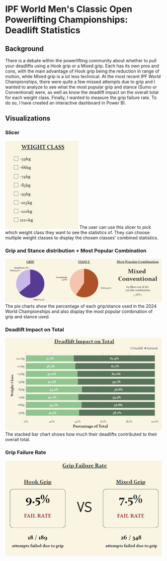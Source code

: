 # IPF World Men's Classic Open Powerlifting Championships: Deadlift Statistics

## Background
There is a debate within the powerlifting community about whether to pull your deadlifts using a Hook grip or a Mixed grip. Each has its own pros and cons, with the main advantage of Hook grip being the reduction in range of motion, while Mixed grip is a lot less technical. At the most recent IPF World Championships, there were quite a few missed attempts due to grip and I wanted to analyze to see what the most popular grip and stance (Sumo or Conventional) were, as well as know the deadlift impact on the overall total for each weight class. Finally, I wanted to measure the grip failure rate. To do so, I have created an interactive dashboard in Power BI.

## Visualizations
### Slicer
![](images/Screenshot%202024-06-27%20112514.png)
The user can use this slicer to pick which weight class they want to see the statistics of. They can choose multiple weight classes to display the chosen classes' combined statistics.
### Grip and Stance distribution + Most Popular Combination
![](images/Screenshot%202024-06-27%20112534.png)
The pie charts show the percentage of each grip/stance used in the 2024 World Championships and also display the most popular combination of grip and stance used.
### Deadlift Impact on Total
![](images/Screenshot%202024-06-27%20112553.png)
The stacked bar chart shows how much their deadlifts contributed to their overall total.
### Grip Failure Rate
![](images/Screenshot%202024-06-27%20112616.png)
